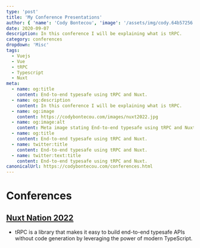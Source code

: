 ```yaml
---
type: 'post'
title: 'My Conference Presentations'
author: { 'name': 'Cody Bontecou', 'image': '/assets/img/cody.64b57256.jpg' }
date: 2020-09-07
description: In this conference I will be explaining what is tRPC.
category: conferences
dropdown: 'Misc'
tags:
  - Vuejs
  - Vue
  - tRPC
  - Typescript
  - Nuxt
meta:
  - name: og:title
    content: End-to-end typesafe using tRPC and Nuxt.
  - name: og:description
    content: In this conference I will be explaining what is tRPC.
  - name: og:image
    content: https://codybontecou.com/images/nuxt2022.jpg
  - name: og:image:alt
    content: Meta image stating End-to-end typesafe using tRPC and Nuxt.
  - name: og:title
    content: End-to-end typesafe using tRPC and Nuxt.
  - name: twitter:title
    content: End-to-end typesafe using tRPC and Nuxt.
  - name: twitter:text:title
    content: End-to-end typesafe using tRPC and Nuxt.
canonicalUrl: https://codybontecou.com/conferences.html
---
```


# Conferences

## [Nuxt Nation 2022](https://youtu.be/mJcxPuIoZGw)


- tRPC is a library that makes it easy to build end-to-end typesafe APIs without code generation by leveraging the power of modern TypeScript.